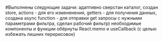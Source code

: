 #Выполнены следующие задачи:
адаптивно сверстан каталог,
создан store, actions - для его измененения, getters - для получения данных,
создана async function - для отправки get запросы с нужными параметрами фильтра,
сделан рабочий фильтр)
необходимые компоненты и функции обёрнуты React.memo и useCallback (с целью избежать лишних перерисовок)

